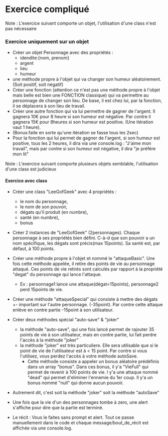 # Exercice compliqué

Note : L'exercice suivant comporte un objet, l'utilisation d'une class n'est pas nécessaire 
### Exercice uniquement sur un objet
- Créer un objet Personnage avec des propriétés : 
    - idendite:{nom, prenom}
    - argent
    - lieu
    - humeur 
- une méthode propre à l'objet qui va changer son humeur aléatoirement.(Soit positif, soit négatif)
- Créer une fonction (attention ce n'est pas une méthode propre à l'objet mais belle est bien une FONCTION classique) qui va permettre au personnage de changer son lieu. De base, il est chez lui, par la fonction, il se déplacera à son lieu de travail.
- Créer une autre fonction qui va lui permettre de gagner de l'argent. Il gagnera 10€ pour 8 heure si son humeur est négative. Par contre il gagnera 15€ pour 8heures si son humeur est positive. (Une itération vaut 1 heure).
- (Bonus:faite en sorte qu'une itération se fasse tous les 2sec)
- Pour la fonction qui lui permet de gagner de l'argent, si son humeur est positive, tous les 2 heures, il dira via une console.log : "J'aime mon travail", mais par contre si son humeur est négative, il dira "je préfére mon lit"


Note : L'exercice suivant comporte plusieurs objets semblable, l'utilisation d'une class est judicieux 
#### Exercice avec class
- Créer une class "LeeGofGeek" avec 4 propriétés : 
    - le nom du personnage, 
    - le nom de son pouvoir, 
    - dégats qu'il produit (en numbre), 
    - santé (en numbre),
    - bonus

- Créer 2 instances de "LeeGofGeek" (2personnages). Chaque personnage à ses propriétés bien défini. C-à-d que son pouvoir a un nom spécifique, les dégats sont précis(max 15points). Sa santé est, par défaut, à 100 points.

- Créer une méthode propre à l'objet et nommé le "attaqueBasic". Une fois cette méthode appelée, il retire des points de vie au personnage attaqué. Ces points de vie retirés sont calculés par rapport à la propriété  "degat" du personnage qui lance l'attaque. 
    - Ex : personnage1 lance une attaque(dégat=15points), personnage2 perd 15points de vie.

- Créer une méthode "attaqueSpecial" qui consiste à mettre des dégats +- important sur l'autre personnage. (-35point). Par contre cette attaque enlève en contre partie -15point à son utilisateur.

- Créer deux méthodes spécial "auto-save" & "joker"
    - la méthode "auto-save", qui une fois lancé permet de rajouter 35 points de vie à son utilisateur, mais en contre partie, lui fait perdre l'accès à la méthode "joker"
    - la méthode "joker" est très particuliere. Elle sera utilisable que si le point de vie de l'utilisateur est à < 15 point. Par contre si vous l'utilisez, vous perdez l'accès à votre méthode autoSave.
        - Cette méthode consiste a appeler un bonus aléatoire prédéfinis dans un array "bonus". Dans ces bonus, il y'a "VieFull" qui permet de revenir à 100 points de vie. l y'a une attaque nommé "dead" qui permet d'eliminer l'ennemie du 1er coup. Il y'a un bonus nommé "null" qui donne aucun pouvoir.

- Autrement dit, c'est soit la méthode "joker" soit la méthode "autoSave"
- Une fois que la vie d'un des personnages tombe à zero, une alert s'affiche pour dire que la partie est terminé.

- Le récit : Vous le faites sans prompt et alert. Tout ce passe manuellement dans le code et chaque message/bout_de_récit est affichée via une console.log.